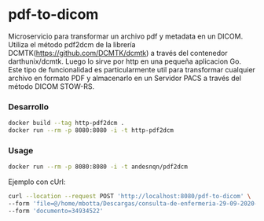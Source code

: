 # pdf-to-dicom
 
Microservicio para transformar un archivo pdf y metadata en un DICOM. Utiliza el método pdf2dcm de la librería DCMTK(https://github.com/DCMTK/dcmtk) a través del contenedor darthunix/dcmtk. Luego lo sirve por http en una pequeña aplicacion Go. Este tipo de funcionalidad es particularmente util para transformar cualquier archivo en formato PDF y almacenarlo en un Servidor PACS a través del método DICOM STOW-RS.

### Desarrollo

```bash
docker build --tag http-pdf2dcm .
docker run --rm -p 8080:8080 -i -t http-pdf2dcm
```

### Usage

```bash
docker run --rm -p 8080:8080 -i -t andesnqn/pdf2dcm
```

Ejemplo con cUrl:

```bash
curl --location --request POST 'http://localhost:8080/pdf-to-dicom' \
--form 'file=@/home/mbotta/Descargas/consulta-de-enfermeria-29-09-2020-110132.pdf' \
--form 'documento=34934522'
```
